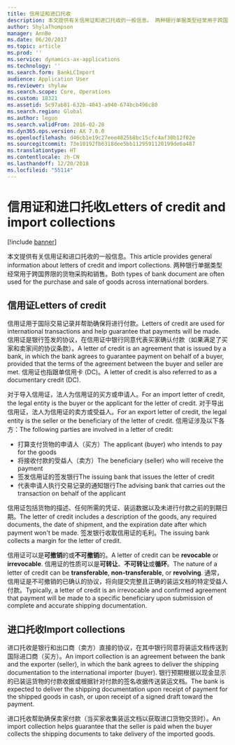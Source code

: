 ```yaml
---
title: 信用证和进口托收
description: 本文提供有关信用证和进口托收的一般信息。 两种银行单据类型经常用于跨国界限的货物采购和销售。
author: ShylaThompson
manager: AnnBe
ms.date: 06/20/2017
ms.topic: article
ms.prod: ''
ms.service: dynamics-ax-applications
ms.technology: ''
ms.search.form: BankLCImport
audience: Application User
ms.reviewer: shylaw
ms.search.scope: Core, Operations
ms.custom: 18321
ms.assetid: 5c97ab81-632b-4043-a940-674bcb496c80
ms.search.region: Global
ms.author: leguo
ms.search.validFrom: 2016-02-28
ms.dyn365.ops.version: AX 7.0.0
ms.openlocfilehash: d46cb1e19c27eee4825b8bc15cfc4af30b12f02e
ms.sourcegitcommit: 73e10192fb6318dee5bb1129591120199de6a487
ms.translationtype: HT
ms.contentlocale: zh-CN
ms.lasthandoff: 12/20/2018
ms.locfileid: "55114"
---
```

# <a name="letters-of-credit-and-import-collections"></a><span data-ttu-id="eba6f-104">信用证和进口托收</span><span class="sxs-lookup"><span data-stu-id="eba6f-104">Letters of credit and import collections</span></span>

[!include [banner](../includes/banner.md)]

<span data-ttu-id="eba6f-105">本文提供有关信用证和进口托收的一般信息。</span><span class="sxs-lookup"><span data-stu-id="eba6f-105">This article provides general information about letters of credit and import collections.</span></span> <span data-ttu-id="eba6f-106">两种银行单据类型经常用于跨国界限的货物采购和销售。</span><span class="sxs-lookup"><span data-stu-id="eba6f-106">Both types of bank document are often used for the purchase and sale of goods across international borders.</span></span>

<a name="letters-of-credit"></a><span data-ttu-id="eba6f-107">信用证</span><span class="sxs-lookup"><span data-stu-id="eba6f-107">Letters of credit</span></span>
-----------------

<span data-ttu-id="eba6f-108">信用证用于国际交易记录并帮助确保将进行付款。</span><span class="sxs-lookup"><span data-stu-id="eba6f-108">Letters of credit are used for international transactions and help guarantee that payments will be made.</span></span> <span data-ttu-id="eba6f-109">信用证是银行签发的协议，在信用证中银行同意代表买家确认付款（如果满足了买家和卖家间的协议条款）。</span><span class="sxs-lookup"><span data-stu-id="eba6f-109">A letter of credit is an agreement that is issued by a bank, in which the bank agrees to guarantee payment on behalf of a buyer, provided that the terms of the agreement between the buyer and seller are met.</span></span> <span data-ttu-id="eba6f-110">信用证也指跟单信用卡 (DC)。</span><span class="sxs-lookup"><span data-stu-id="eba6f-110">A letter of credit is also referred to as a documentary credit (DC).</span></span>

<span data-ttu-id="eba6f-111">对于导入信用证，法人为信用证的买方或申请人。</span><span class="sxs-lookup"><span data-stu-id="eba6f-111">For an import letter of credit, the legal entity is the buyer or the applicant for the letter of credit.</span></span> <span data-ttu-id="eba6f-112">对于导出信用证，法人为信用证的卖方或受益人。</span><span class="sxs-lookup"><span data-stu-id="eba6f-112">For an export letter of credit, the legal entity is the seller or the beneficiary of the letter of credit.</span></span> <span data-ttu-id="eba6f-113">信用证涉及以下各方：</span><span class="sxs-lookup"><span data-stu-id="eba6f-113">The following parties are involved in a letter of credit:</span></span>

-   <span data-ttu-id="eba6f-114">打算支付货物的申请人（买方）</span><span class="sxs-lookup"><span data-stu-id="eba6f-114">The applicant (buyer) who intends to pay for the goods</span></span>
-   <span data-ttu-id="eba6f-115">将接收付款的受益人（卖方）</span><span class="sxs-lookup"><span data-stu-id="eba6f-115">The beneficiary (seller) who will receive the payment</span></span>
-   <span data-ttu-id="eba6f-116">签发信用证的签发银行</span><span class="sxs-lookup"><span data-stu-id="eba6f-116">The issuing bank that issues the letter of credit</span></span>
-   <span data-ttu-id="eba6f-117">代表申请人执行交易记录的通知银行</span><span class="sxs-lookup"><span data-stu-id="eba6f-117">The advising bank that carries out the transaction on behalf of the applicant</span></span>

<span data-ttu-id="eba6f-118">信用证包括货物的描述、任何所需的凭证、装运数据以及未进行付款之前的到期日期。</span><span class="sxs-lookup"><span data-stu-id="eba6f-118">The letter of credit includes a description of the goods, any required documents, the date of shipment, and the expiration date after which payment won't be made.</span></span> <span data-ttu-id="eba6f-119">签发银行收取信用证的毛利。</span><span class="sxs-lookup"><span data-stu-id="eba6f-119">The issuing bank collects a margin for the letter of credit.</span></span> 

<span data-ttu-id="eba6f-120">信用证可以是**可撤销**的或**不可撤销**的。</span><span class="sxs-lookup"><span data-stu-id="eba6f-120">A letter of credit can be **revocable** or **irrevocable**.</span></span> <span data-ttu-id="eba6f-121">信用证的性质可以是**可转让**、**不可转让**或**循环**。</span><span class="sxs-lookup"><span data-stu-id="eba6f-121">The nature of a letter of credit can be **transferable**, **non-transferable**, or **revolving**.</span></span> <span data-ttu-id="eba6f-122">通常，信用证是不可撤销的已确认的协议，将向提交完整且正确的装运文档的特定受益人付款。</span><span class="sxs-lookup"><span data-stu-id="eba6f-122">Typically, a letter of credit is an irrevocable and confirmed agreement that payment will be made to a specific beneficiary upon submission of complete and accurate shipping documentation.</span></span>

## <a name="import-collections"></a><span data-ttu-id="eba6f-123">进口托收</span><span class="sxs-lookup"><span data-stu-id="eba6f-123">Import collections</span></span>
<span data-ttu-id="eba6f-124">进口托收是银行和出口商（卖方）直接的协议，在其中银行同意将装运文档传送到国际进口商（买方）。</span><span class="sxs-lookup"><span data-stu-id="eba6f-124">An import collection is an agreement between the bank and the exporter (seller), in which the bank agrees to deliver the shipping documentation to the international importer (buyer).</span></span> <span data-ttu-id="eba6f-125">银行预期根据以现金显示的已装运货物的付款收据或根据针对付款的签名收据传送装运文档。</span><span class="sxs-lookup"><span data-stu-id="eba6f-125">The bank is expected to deliver the shipping documentation upon receipt of payment for the shipped goods in cash, or upon receipt of a signed draft toward the payment.</span></span> 

<span data-ttu-id="eba6f-126">进口托收帮助确保卖家付款（当买家收集装运文档以获取进口货物交货时）。</span><span class="sxs-lookup"><span data-stu-id="eba6f-126">An import collection helps guarantee that the seller is paid when the buyer collects the shipping documents to take delivery of the imported goods.</span></span>



